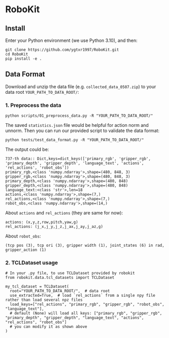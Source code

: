 # RoboKit

## Install

Enter your Python environment (we use Python 3.10), and then:

```shell
git clone https://github.com/ygtxr1997/RoboKit.git
cd RoboKit
pip install -e .
```

## Data Format

Download and unzip the data file (e.g. `collected_data_0507.zip`) to your data root 
`YOUR_PATH_TO_DATA_ROOT/`:

### 1. Preprocess the data

```shell
python scripts/01_preprocess_data.py -R "YOUR_PATH_TO_DATA_ROOT/"
```

The saved `statistics.json` file would be helpful for action norm and unnorm.
Then you can run our provided script to validate the data format:

```shell
python tests/test_data_format.py -R "YOUR_PATH_TO_DATA_ROOT/"
```

The output could be:
```shell
737-th data:: Dict,keys=dict_keys(['primary_rgb', 'gripper_rgb', 'primary_depth', 'gripper_depth', 'language_text', 'actions', 'rel_actions', 'robot_obs'])
primary_rgb,<class 'numpy.ndarray'>,shape=(480, 848, 3)
gripper_rgb,<class 'numpy.ndarray'>,shape=(480, 848, 3)
primary_depth,<class 'numpy.ndarray'>,shape=(480, 848)
gripper_depth,<class 'numpy.ndarray'>,shape=(480, 848)
language_text:<class 'str'>,len=18
actions,<class 'numpy.ndarray'>,shape=(7,)
rel_actions,<class 'numpy.ndarray'>,shape=(7,)
robot_obs,<class 'numpy.ndarray'>,shape=(14,)
```

About `actions` and `rel_actions` (they are same for now):
```shell
actions: (x,y,z,row,pitch,yaw,g)
rel_actions: (j_x,j_y,j_z,j_ax,j_ay,j_az,g)
```

About `robot_obs`:
```shell
(tcp pos (3), tcp ori (3), gripper width (1), joint_states (6) in rad, gripper_action (1)
```

### 2. TCLDataset usage

```shell
# In your .py file, to use TCLDataset provided by robokit
from robokit.data.tcl_datasets import TCLDataset

my_tcl_dataset = TCLDataset(
  root="YOUR_PATH_TO_DATA_ROOT/",  # data root
  use_extracted=True,  # load `rel_actions` from a single npy file rather than load several npz files
  load_keys=["rel_actions", "primary_rgb", "gripper_rgb", "robot_obs", "language_text"],
  # default (None) will load all keys: ["primary_rgb", "gripper_rgb", "primary_depth", "gripper_depth", "language_text", "actions", "rel_actions", "robot_obs"]
  # you can modify it as shown above
)
```
